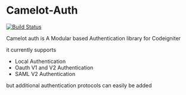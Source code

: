Camelot-Auth
============

[![Build Status](https://travis-ci.org/taftse/camelotauth.png?branch=master)](https://travis-ci.org/taftse/camelotauth)

Camelot auth is A Modular based Authentication library for Codeigniter

it currently supports 
* Local Authentication
* Oauth V1 and V2 Authentication
* SAML V2 Authentication 

but additional authentication protocols can easily be added 
